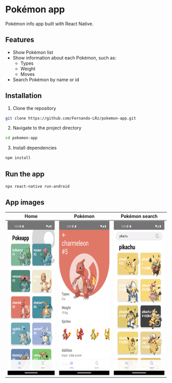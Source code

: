 # Pokémon app
Pokémon info app built with React Native. 

## Features
 * Show Pokémon list
 * Show information about each Pokémon, such as:
    - Types
    - Weight
    - Moves
  * Search Pokémon by name or id
    
## Installation
1. Clone the repository
```bash
git clone https://github.com/Fernando-LRz/pokemon-app.git
``` 
2. Navigate to the project directory
```bash
cd pokemon-app
```
3. Install dependencies
```bash
npm install
```

## Run the app
```bash
npx react-native run-android
```

## App images
| Home                                                  | Pokémon                                                  | Pokémon search                                           |
| ----------------------------------------------------- | -------------------------------------------------------- | -------------------------------------------------------- |
| <img src="images/home.png" width="235" height="480"/> | <img src="images/pokemon.png" width="235" height="480"/> | <img src="images/search.png" width="235" height="480"/>  |
